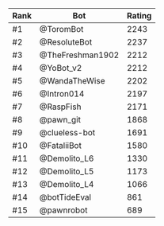 Rank|Bot|Rating
---|---|---
#1|@ToromBot|2243
#2|@ResoluteBot|2237
#3|@TheFreshman1902|2212
#4|@YoBot_v2|2212
#5|@WandaTheWise|2202
#6|@Intron014|2197
#7|@RaspFish|2171
#8|@pawn_git|1868
#9|@clueless-bot|1691
#10|@FataliiBot|1580
#11|@Demolito_L6|1330
#12|@Demolito_L5|1173
#13|@Demolito_L4|1066
#14|@botTideEval|861
#15|@pawnrobot|689
